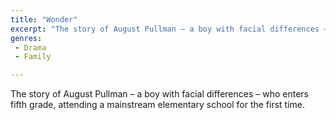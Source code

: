 ```yaml
---
title: "Wonder"
excerpt: "The story of August Pullman – a boy with facial differences – who enters fifth grade, attending a mainstream elementary school for the first time."
genres: 
 - Drama
 - Family

---
```


The story of August Pullman – a boy with facial differences – who enters fifth grade, attending a mainstream elementary school for the first time.

